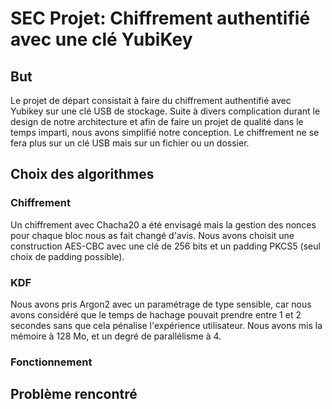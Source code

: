 # SEC Projet: Chiffrement authentifié avec une clé YubiKey

## But

Le projet de départ consistait à faire du chiffrement authentifié avec Yubikey sur une clé USB de stockage. Suite à divers complication durant le design de notre architecture et afin de faire un projet de qualité dans le temps imparti, nous avons simplifié notre conception. Le chiffrement ne se fera plus sur un clé USB mais sur un fichier ou un dossier.

## Choix des algorithmes

### Chiffrement 

Un chiffrement avec Chacha20 a été envisagé mais la gestion des nonces pour chaque bloc nous as fait changé d'avis. Nous avons choisit une construction AES-CBC avec une clé de 256 bits et un padding PKCS5 (seul choix de padding possible).  

### KDF

Nous avons pris Argon2 avec un paramétrage de type sensible, car nous avons considéré que le temps de hachage pouvait prendre entre 1 et 2 secondes sans que cela pénalise l'expérience utilisateur. Nous avons mis la mémoire à 128 Mo,  et un degré de parallélisme à 4. 

### Fonctionnement 

## Problème rencontré

